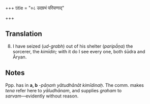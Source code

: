 +++
title = "०८ उदग्रभं परिपाणाद्"

+++
## Translation
8. I have seized (*ud-grabh*) out of his shelter (*paripā́ṇa*) the  
sorcerer, the *kimīdín;* with it do I see every one, both śūdra and  
Āryan.

## Notes
Ppp. has in **a, b** *-pāṇaṁ yātudhānāt kimīdinaḥ*. The comm. makes  
*tena* refer here to *yāludhānam*, and supplies *graham* to  
*sarvam*—evidently without reason.
